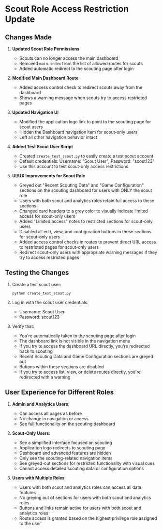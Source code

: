 # Scout Role Access Restriction Update

## Changes Made

1. **Updated Scout Role Permissions**
   - Scouts can no longer access the main dashboard
   - Removed `main.index` from the list of allowed routes for scouts
   - Added automatic redirect to the scouting page after login

2. **Modified Main Dashboard Route**
   - Added access control check to redirect scouts away from the dashboard
   - Shows a warning message when scouts try to access restricted pages

3. **Updated Navigation UI**
   - Modified the application logo link to point to the scouting page for scout users
   - Hidden the Dashboard navigation item for scout-only users
   - Left all other navigation behavior intact

4. **Added Test Scout User Script**
   - Created `create_test_scout.py` to easily create a test scout account
   - Default credentials: Username: "Scout User", Password: "scout123"
   - Use this account to test scout-only access restrictions

5. **UI/UX Improvements for Scout Role**
   - Greyed out "Recent Scouting Data" and "Game Configuration" sections on the scouting dashboard for users with ONLY the scout role
   - Users with both scout and analytics roles retain full access to these sections
   - Changed card headers to a grey color to visually indicate limited access for scout-only users
   - Added "Limited access" notes to restricted sections for scout-only users
   - Disabled all edit, view, and configuration buttons in these sections for scout-only users
   - Added access control checks in routes to prevent direct URL access to restricted pages for scout-only users
   - Redirect scout-only users with appropriate warning messages if they try to access restricted pages

## Testing the Changes

1. Create a test scout user:
   ```
   python create_test_scout.py
   ```

2. Log in with the scout user credentials:
   - Username: Scout User
   - Password: scout123

3. Verify that:
   - You're automatically taken to the scouting page after login
   - The dashboard link is not visible in the navigation menu
   - If you try to access the dashboard URL directly, you're redirected back to scouting
   - Recent Scouting Data and Game Configuration sections are greyed out
   - Buttons within these sections are disabled
   - If you try to access list, view, or delete routes directly, you're redirected with a warning

## User Experience for Different Roles

1. **Admin and Analytics Users**:
   - Can access all pages as before
   - No change in navigation or access
   - See full functionality on the scouting dashboard

2. **Scout-Only Users**:
   - See a simplified interface focused on scouting
   - Application logo redirects to scouting page
   - Dashboard and advanced features are hidden
   - Only see the scouting-related navigation items
   - See greyed-out sections for restricted functionality with visual cues
   - Cannot access detailed scouting data or configuration options

3. **Users with Multiple Roles**:
   - Users with both scout and analytics roles can access all data features
   - No greying out of sections for users with both scout and analytics roles
   - Buttons and links remain active for users with both scout and analytics roles
   - Route access is granted based on the highest privilege role assigned to the user
